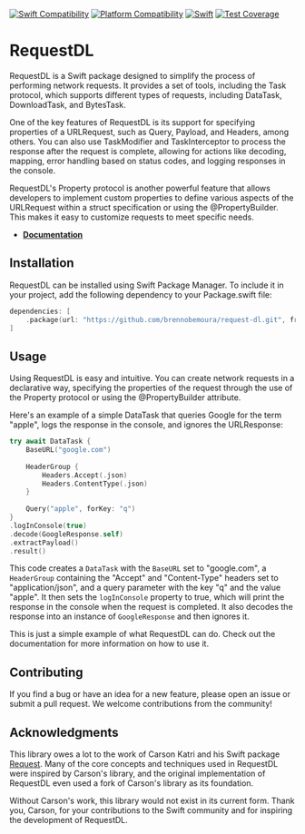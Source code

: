 [![Swift Compatibility](https://img.shields.io/endpoint?url=https%3A%2F%2Fswiftpackageindex.com%2Fapi%2Fpackages%2Fbrennobemoura%2Frequest-dl%2Fbadge%3Ftype%3Dswift-versions)](https://swiftpackageindex.com/brennobemoura/request-dl)
[![Platform Compatibility](https://img.shields.io/endpoint?url=https%3A%2F%2Fswiftpackageindex.com%2Fapi%2Fpackages%2Fbrennobemoura%2Frequest-dl%2Fbadge%3Ftype%3Dplatforms)](https://swiftpackageindex.com/brennobemoura/request-dl)
[![Swift](https://github.com/brennobemoura/request-dl/actions/workflows/build.yml/badge.svg)](https://github.com/brennobemoura/request-dl/actions/workflows/build.yml)
[![Test Coverage](https://api.codeclimate.com/v1/badges/516f7228a532b73b5540/test_coverage)](https://codeclimate.com/github/brennobemoura/request-dl/test_coverage)

# RequestDL

RequestDL is a Swift package designed to simplify the process of performing network
requests. It provides a set of tools, including the Task protocol, which supports
different types of requests, including DataTask, DownloadTask, and BytesTask.

One of the key features of RequestDL is its support for specifying properties of a
URLRequest, such as Query, Payload, and Headers, among others. You can also use 
TaskModifier and TaskInterceptor to process the response after the request is 
complete, allowing for actions like decoding, mapping, error handling based on status
codes, and logging responses in the console.

RequestDL's Property protocol is another powerful feature that allows developers to
implement custom properties to define various aspects of the URLRequest within a 
struct specification or using the @PropertyBuilder. This makes it easy to customize 
requests to meet specific needs.

- **[Documentation](https://brennobemoura.github.io/request-dl/documentation/requestdl/)**

## Installation

RequestDL can be installed using Swift Package Manager. To include it in your project,
add the following dependency to your Package.swift file:

```swift
dependencies: [
    .package(url: "https://github.com/brennobemoura/request-dl.git", from: "1.0.0")
]
```

## Usage

Using RequestDL is easy and intuitive. You can create network requests in a 
declarative way, specifying the properties of the request through the use of 
the Property protocol or using the @PropertyBuilder attribute.

Here's an example of a simple DataTask that queries Google for the term "apple", 
logs the response in the console, and ignores the URLResponse:

```swift
try await DataTask {
    BaseURL("google.com")
    
    HeaderGroup {
        Headers.Accept(.json)
        Headers.ContentType(.json)
    }
    
    Query("apple", forKey: "q")
}
.logInConsole(true)
.decode(GoogleResponse.self)
.extractPayload()
.result()
```

This code creates a `DataTask` with the `BaseURL` set to "google.com", a `HeaderGroup`
containing the "Accept" and "Content-Type" headers set to "application/json", and 
a query parameter with the key "q" and the value "apple". It then sets the 
`logInConsole` property to true, which will print the response in the console when
the request is completed. It also decodes the response into an instance of 
`GoogleResponse` and then ignores it.

This is just a simple example of what RequestDL can do. Check out the documentation
for more information on how to use it.

## Contributing

If you find a bug or have an idea for a new feature, please open an issue or 
submit a pull request. We welcome contributions from the community!

## Acknowledgments

This library owes a lot to the work of Carson Katri and his Swift package 
[Request](https://github.com/carson-katri/swift-request). Many of the core 
concepts and techniques used in RequestDL were inspired by Carson's library, and 
the original implementation of RequestDL even used a fork of Carson's library as
its foundation. 

Without Carson's work, this library would not exist in its current form. Thank you, 
Carson, for your contributions to the Swift community and for inspiring the development 
of RequestDL.
